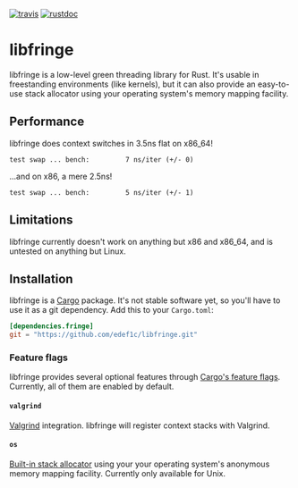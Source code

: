 [![travis][travis-badge]][travis-url]
[![rustdoc][rustdoc-badge]][rustdoc-url]

[travis-badge]: https://img.shields.io/travis/edef1c/libfringe.svg?style=flat-square
[travis-url]: https://travis-ci.org/edef1c/libfringe
[rustdoc-badge]: https://img.shields.io/badge/docs-rustdoc-brightgreen.svg?style=flat-square
[rustdoc-url]: https://edef1c.github.io/libfringe

# libfringe

  libfringe is a low-level green threading library for Rust.
  It's usable in freestanding environments (like kernels),
  but it can also provide an easy-to-use stack allocator using
  your operating system's memory mapping facility.

## Performance

  libfringe does context switches in 3.5ns flat on x86_64!
```
test swap ... bench:         7 ns/iter (+/- 0)
```

  …and on x86, a mere 2.5ns!

```
test swap ... bench:         5 ns/iter (+/- 1)
```

## Limitations

  libfringe currently doesn't work on anything but x86 and x86_64,
  and is untested on anything but Linux.

## Installation

  libfringe is a [Cargo](https://crates.io) package.
  It's not stable software yet, so you'll have to use it as a git dependency.
  Add this to your `Cargo.toml`:
```toml
[dependencies.fringe]
git = "https://github.com/edef1c/libfringe.git"
```

### Feature flags

  [Cargo's feature flags]: http://doc.crates.io/manifest.html#the-[features]-section
  libfringe provides several optional features through [Cargo's feature flags].
  Currently, all of them are enabled by default.

#### `valgrind`

  [Valgrind]: http://valgrind.org
  [Valgrind] integration. libfringe will register context stacks with Valgrind.

#### `os`

  [Built-in stack allocator]: https://edef1c.github.io/libfringe/fringe/struct.OsStack.html
  [Built-in stack allocator] using your your operating system's anonymous memory mapping facility.
  Currently only available for Unix.


